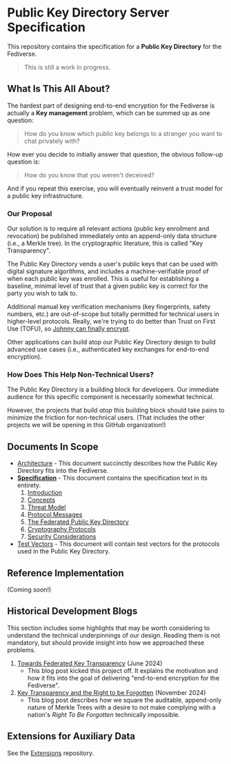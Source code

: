 # Public Key Directory Server Specification

This repository contains the specification for a **Public Key Directory** for the Fediverse.

> This is still a work in progress.

## What Is This All About?

The hardest part of designing end-to-end encryption for the Fediverse is actually a **Key management** problem, which
can be summed up as one question:

> How do you know which public key belongs to a stranger you want to chat privately with?

How ever you decide to initially answer that question, the obvious follow-up question is:

> How do you know that you weren't deceived?

And if you repeat this exercise, you will eventually reinvent a trust model for a public key infrastructure.

### Our Proposal

Our solution is to require all relevant actions (public key enrollment and revocation) be published immediately onto an 
append-only data structure (i.e., a Merkle tree). In the cryptographic literature, this is called "Key Transparency".

The Public Key Directory vends a user's public keys that can be used with digital signature algorithms, and includes a
machine-verifiable proof of when each public key was enrolled. This is useful for establishing a baseline, minimal level
of trust that a given public key is correct for the party you wish to talk to.

Additional manual key verification mechanisms (key fingerprints, safety numbers, etc.) are out-of-scope but totally 
permitted for technical users in higher-level protocols. Really, we're trying to do better than Trust on First Use 
(TOFU), so [Johnny can finally encrypt](https://people.eecs.berkeley.edu/~tygar/papers/Why_Johnny_Cant_Encrypt/OReilly.pdf). 

Other applications can build atop our Public Key Directory design to build advanced use cases (i.e., authenticated key 
exchanges for end-to-end encryption).

### How Does This Help Non-Technical Users?

The Public Key Directory is a building block for developers. Our immediate audience for this specific component is 
necessarily somewhat technical.

However, the projects that build *atop* this building block should take pains to minimize the friction for non-technical
users. (That includes the other projects we will be opening in this GitHub organization!)

## Documents In Scope

* [Architecture](Architecture.md)
  \- This document succinctly describes how the Public Key Directory fits into the Fediverse.
* **[Specification](Specification.md)**
  \- This document contains the specification text in its entirety.
  1. [Introduction](Specification.md#introduction)
  2. [Concepts](Specification.md#concepts)
  3. [Threat Model](Specification.md#threat-model)
  4. [Protocol Messages](Specification.md#protocol-messages)
  5. [The Federated Public Key Directory](Specification.md#the-federated-public-key-directory)
  6. [Cryptography Protocols](Specification.md#cryptography-protocols)
  7. [Security Considerations](Specification.md#security-considerations)
* [Test Vectors](Test-Vectors.md)
  \- This document will contain test vectors for the protocols used in the Public Key Directory.

## Reference Implementation

(Coming soon!)

## Historical Development Blogs

This section includes some highlights that may be worth considering to understand the technical underpinnings of our
design. Reading them is not mandatory, but should provide insight into how we approached these problems.

1. [Towards Federated Key Transparency](https://soatok.blog/2024/06/06/towards-federated-key-transparency) (June 2024)
    * This blog post kicked this project off. It explains the motivation and how it fits into the goal of delivering
      "end-to-end encryption for the Fediverse".
2. [Key Transparency and the Right to be Forgotten](https://soatok.blog/2024/11/21/key-transparency-and-the-right-to-be-forgotten/)
   (November 2024)
    * This blog post describes how we square the auditable, append-only nature of Merkle Trees with a desire to not make
      complying with a nation's *Right To Be Forgotten* technically impossible.

## Extensions for Auxiliary Data

See the [Extensions](https://github.com/fedi-e2ee/fedi-pkd-extensions) repository.
